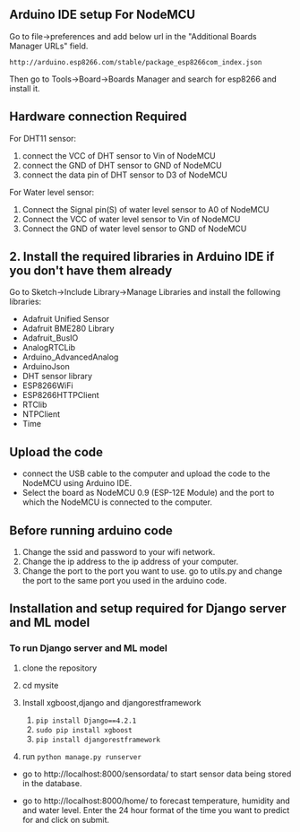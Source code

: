 ## Arduino IDE setup For NodeMCU

Go to file->preferences and add below url in the "Additional Boards Manager URLs" field.

```
http://arduino.esp8266.com/stable/package_esp8266com_index.json
```

Then go to Tools->Board->Boards Manager and search for esp8266 and install it.

## Hardware connection Required

For DHT11 sensor:

1. connect the VCC of DHT sensor to Vin of NodeMCU
2. connect the GND of DHT sensor to GND of NodeMCU
3. connect the data pin of DHT sensor to D3 of NodeMCU

For Water level sensor:

1. Connect the Signal pin(S) of water level sensor to A0 of NodeMCU
2. Connect the VCC of water level sensor to Vin of NodeMCU
3. Connect the GND of water level sensor to GND of NodeMCU

## 2. Install the required libraries in Arduino IDE if you don't have them already

Go to Sketch->Include Library->Manage Libraries and install the following libraries:

- Adafruit Unified Sensor
- Adafruit BME280 Library
- Adafruit_BusIO
- AnalogRTCLib
- Arduino_AdvancedAnalog
- ArduinoJson
- DHT sensor library
- ESP8266WiFi
- ESP8266HTTPClient
- RTClib
- NTPClient
- Time

## Upload the code

- connect the USB cable to the computer and upload the code to the NodeMCU using Arduino IDE.
- Select the board as NodeMCU 0.9 (ESP-12E Module) and the port to which the NodeMCU is connected to the computer.

## Before running arduino code

1. Change the ssid and password to your wifi network.
2. Change the ip address to the ip address of your computer.
3. Change the port to the port you want to use.
go to utils.py and change the port to the same port you used in the arduino code.

## Installation and setup required for Django server and ML model

### To run Django server and ML model

1. clone the repository
2. cd mysite
3. Install xgboost,django and djangorestframework
   1. `pip install Django==4.2.1`
   2. `sudo pip install xgboost`
   3. `pip install djangorestframework`

4. run `python manage.py runserver`

- go to http://localhost:8000/sensordata/ to start sensor data being stored in the database.

- go to http://localhost:8000/home/ to forecast temperature, humidity and and water level.
Enter the 24 hour format of the time you want to predict for and click on submit.
